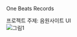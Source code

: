 One Beats Records

프로젝트 주제: 음원사이트 UI  
![그림1](https://user-images.githubusercontent.com/54762216/82020969-0da71980-96c5-11ea-86ef-5f01d8f02868.png)

